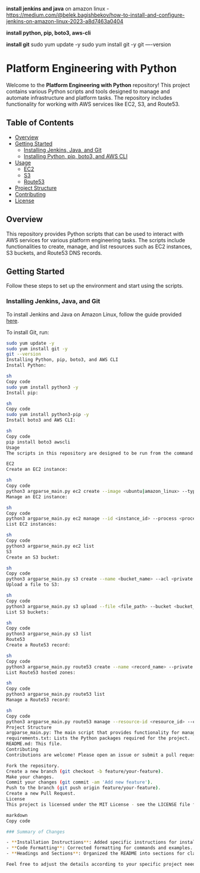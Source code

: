 **install jenkins and java**
on amazon linux - https://medium.com/@belek.bagishbekov/how-to-install-and-configure-jenkins-on-amazon-linux-2023-a8d7463a0404

**install python, pip, boto3, aws-cli**

**install git**
sudo yum update -y
sudo yum install git -y
git —-version

# Platform Engineering with Python

Welcome to the **Platform Engineering with Python** repository! This project contains various Python scripts and tools designed to manage and automate infrastructure and platform tasks. The repository includes functionality for working with AWS services like EC2, S3, and Route53.

## Table of Contents

- [Overview](#overview)
- [Getting Started](#getting-started)
  - [Installing Jenkins, Java, and Git](#installing-jenkins-java-and-git)
  - [Installing Python, pip, boto3, and AWS CLI](#installing-python-pip-boto3-and-aws-cli)
- [Usage](#usage)
  - [EC2](#ec2)
  - [S3](#s3)
  - [Route53](#route53)
- [Project Structure](#project-structure)
- [Contributing](#contributing)
- [License](#license)

## Overview

This repository provides Python scripts that can be used to interact with AWS services for various platform engineering tasks. The scripts include functionalities to create, manage, and list resources such as EC2 instances, S3 buckets, and Route53 DNS records.

## Getting Started

Follow these steps to set up the environment and start using the scripts.

### Installing Jenkins, Java, and Git

To install Jenkins and Java on Amazon Linux, follow the guide provided [here](https://medium.com/@belek.bagishbekov/how-to-install-and-configure-jenkins-on-amazon-linux-2023-a8d7463a0404).

To install Git, run:

```sh
sudo yum update -y
sudo yum install git -y
git --version
Installing Python, pip, boto3, and AWS CLI
Install Python:

sh
Copy code
sudo yum install python3 -y
Install pip:

sh
Copy code
sudo yum install python3-pip -y
Install boto3 and AWS CLI:

sh
Copy code
pip install boto3 awscli
Usage
The scripts in this repository are designed to be run from the command line. Below are examples of how to use each script.

EC2
Create an EC2 instance:

sh
Copy code
python3 argparse_main.py ec2 create --image <ubuntu|amazon_linux> --type <t3.nano|t4.nano> --name <instance_name>
Manage an EC2 instance:

sh
Copy code
python3 argparse_main.py ec2 manage --id <instance_id> --process <process_name>
List EC2 instances:

sh
Copy code
python3 argparse_main.py ec2 list
S3
Create an S3 bucket:

sh
Copy code
python3 argparse_main.py s3 create --name <bucket_name> --acl <private|public-read>
Upload a file to S3:

sh
Copy code
python3 argparse_main.py s3 upload --file <file_path> --bucket <bucket_name> --key <key_name>
List S3 buckets:

sh
Copy code
python3 argparse_main.py s3 list
Route53
Create a Route53 record:

sh
Copy code
python3 argparse_main.py route53 create --name <record_name> --private <true|false>
List Route53 hosted zones:

sh
Copy code
python3 argparse_main.py route53 list
Manage a Route53 record:

sh
Copy code
python3 argparse_main.py route53 manage --resource-id <resource_id> --comment <comment> --action <action> --name <record_name> --type <record_type> --ip <ip_address>
Project Structure
argparse_main.py: The main script that provides functionality for managing AWS resources.
requirements.txt: Lists the Python packages required for the project.
README.md: This file.
Contributing
Contributions are welcome! Please open an issue or submit a pull request if you have suggestions or improvements.

Fork the repository.
Create a new branch (git checkout -b feature/your-feature).
Make your changes.
Commit your changes (git commit -am 'Add new feature').
Push to the branch (git push origin feature/your-feature).
Create a new Pull Request.
License
This project is licensed under the MIT License - see the LICENSE file for details.

markdown
Copy code

### Summary of Changes

- **Installation Instructions**: Added specific instructions for installing Jenkins, Java, Git, Python, pip, boto3, and AWS CLI.
- **Code Formatting**: Corrected formatting for commands and examples.
- **Headings and Sections**: Organized the README into sections for clarity and ease of use.

Feel free to adjust the details according to your specific project needs and environment setup.
